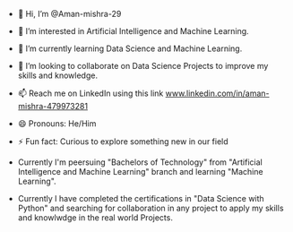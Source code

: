 - 👋 Hi, I’m @Aman-mishra-29
- 👀 I’m interested in Artificial Intelligence and Machine Learning.
- 🌱 I’m currently learning Data Science and Machine Learning.
- 💞️ I’m looking to collaborate on Data Science Projects to improve my skills and knowledge.
- 📫 Reach me on LinkedIn using this link www.linkedin.com/in/aman-mishra-479973281
- 😄 Pronouns: He/Him
- ⚡ Fun fact: Curious to explore something new in our field

- Currently I'm peersuing "Bachelors of Technology" from "Artificial Intelligence and Machine Learning" branch and learning "Machine Learning".
- Currently I have completed the certifications in "Data Science with Python" and searching for collaboration in any project to apply my skills and knowlwdge in the real world Projects.
